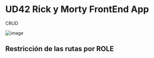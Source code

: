 # UD42 Rick y Morty FrontEnd App

CRUD

![image](https://user-images.githubusercontent.com/67373492/173459035-5fadba39-2271-466d-a445-a3a2fa1da578.png)

## Restricción de las rutas por ROLE

